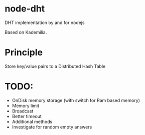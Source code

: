 # node-dht
DHT implementation by and for nodejs

Based on Kademilia.

# Principle
Store key/value pairs to a Distributed Hash Table

# TODO:

 - OnDisk memory storage (with switch for Ram based memory)
 - Memory limit
 - Broadcast
 - Better timeout
 - Additional methods
 - Investigate for random empty answers
 

